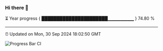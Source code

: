 ### Hi there 👋

⏳ Year progress { ██████████████████████▁▁▁▁▁▁▁▁ } 74.80 %

---

⏰ Updated on Mon, 30 Sep 2024 18:02:50 GMT

![Progress Bar CI](https://github.com/EinsPommes/EinsPommes/blob/main/.github/workflows/main.yml)
